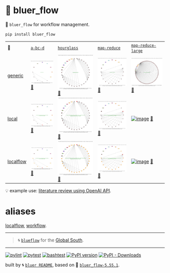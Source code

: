 # 📜 bluer_flow

📜 `bluer_flow` for workflow management.

```bash
pip install bluer_flow
```

|   |   |   |   |   |
| --- | --- | --- | --- | --- |
| 📜 | [`a-bc-d`](./patterns/a-bc-d.dot) | [`hourglass`](./patterns/hourglass.dot) | [`map-reduce`](./patterns/map-reduce.dot) | [`map-reduce-large`](./patterns/map-reduce-large.dot) |
| [generic](./bluer_flow/workflow/runners/generic.py) | [![image](https://github.com/kamangir/assets/blob/main/bluer_flow-generic-a-bc-d/workflow.gif?raw=true&random=cmx6t5jlrasoog4w)](https://github.com/kamangir/assets/blob/main/bluer_flow-generic-a-bc-d/workflow.gif?raw=true&random=cmx6t5jlrasoog4w) [🔗](https://github.com/kamangir/assets/blob/main/bluer_flow-generic-a-bc-d/workflow.gif?raw=true&random=cmx6t5jlrasoog4w) | [![image](https://github.com/kamangir/assets/blob/main/bluer_flow-generic-hourglass/workflow.gif?raw=true&random=ozvjbldd73ve3cb3)](https://github.com/kamangir/assets/blob/main/bluer_flow-generic-hourglass/workflow.gif?raw=true&random=ozvjbldd73ve3cb3) [🔗](https://github.com/kamangir/assets/blob/main/bluer_flow-generic-hourglass/workflow.gif?raw=true&random=ozvjbldd73ve3cb3) | [![image](https://github.com/kamangir/assets/blob/main/bluer_flow-generic-map-reduce/workflow.gif?raw=true&random=03xkx9t5srkgspci)](https://github.com/kamangir/assets/blob/main/bluer_flow-generic-map-reduce/workflow.gif?raw=true&random=03xkx9t5srkgspci) [🔗](https://github.com/kamangir/assets/blob/main/bluer_flow-generic-map-reduce/workflow.gif?raw=true&random=03xkx9t5srkgspci) | [![image](https://github.com/kamangir/assets/blob/main/bluer_flow-generic-map-reduce-large/workflow.gif?raw=true&random=kerzm5x240l6ynvi)](https://github.com/kamangir/assets/blob/main/bluer_flow-generic-map-reduce-large/workflow.gif?raw=true&random=kerzm5x240l6ynvi) [🔗](https://github.com/kamangir/assets/blob/main/bluer_flow-generic-map-reduce-large/workflow.gif?raw=true&random=kerzm5x240l6ynvi) |
| [local](./bluer_flow/workflow/runners/local.py) | [![image](https://github.com/kamangir/assets/blob/main/bluer_flow-local-a-bc-d/workflow.gif?raw=true&random=sfr0pbb6rm5xz0tu)](https://github.com/kamangir/assets/blob/main/bluer_flow-local-a-bc-d/workflow.gif?raw=true&random=sfr0pbb6rm5xz0tu) [🔗](https://github.com/kamangir/assets/blob/main/bluer_flow-local-a-bc-d/workflow.gif?raw=true&random=sfr0pbb6rm5xz0tu) | [![image](https://github.com/kamangir/assets/blob/main/bluer_flow-local-hourglass/workflow.gif?raw=true&random=7zi7y152bl4ivqzf)](https://github.com/kamangir/assets/blob/main/bluer_flow-local-hourglass/workflow.gif?raw=true&random=7zi7y152bl4ivqzf) [🔗](https://github.com/kamangir/assets/blob/main/bluer_flow-local-hourglass/workflow.gif?raw=true&random=7zi7y152bl4ivqzf) | [![image](https://github.com/kamangir/assets/blob/main/bluer_flow-local-map-reduce/workflow.gif?raw=true&random=rq0rd2ronk52l5rk)](https://github.com/kamangir/assets/blob/main/bluer_flow-local-map-reduce/workflow.gif?raw=true&random=rq0rd2ronk52l5rk) [🔗](https://github.com/kamangir/assets/blob/main/bluer_flow-local-map-reduce/workflow.gif?raw=true&random=rq0rd2ronk52l5rk) | [![image](https://github.com/kamangir/assets/blob/main/bluer_flow-local-map-reduce-large/workflow.gif?raw=true&random=90dt6j1pjxbmq789)](https://github.com/kamangir/assets/blob/main/bluer_flow-local-map-reduce-large/workflow.gif?raw=true&random=90dt6j1pjxbmq789) [🔗](https://github.com/kamangir/assets/blob/main/bluer_flow-local-map-reduce-large/workflow.gif?raw=true&random=90dt6j1pjxbmq789) |
| [localflow](./bluer_flow/workflow/runners/localflow/runner.py) | [![image](https://github.com/kamangir/assets/blob/main/bluer_flow-localflow-a-bc-d/workflow.gif?raw=true&random=2zl7wu5v1z61sruq)](https://github.com/kamangir/assets/blob/main/bluer_flow-localflow-a-bc-d/workflow.gif?raw=true&random=2zl7wu5v1z61sruq) [🔗](https://github.com/kamangir/assets/blob/main/bluer_flow-localflow-a-bc-d/workflow.gif?raw=true&random=2zl7wu5v1z61sruq) | [![image](https://github.com/kamangir/assets/blob/main/bluer_flow-localflow-hourglass/workflow.gif?raw=true&random=wa2v8aqcy5v3kodq)](https://github.com/kamangir/assets/blob/main/bluer_flow-localflow-hourglass/workflow.gif?raw=true&random=wa2v8aqcy5v3kodq) [🔗](https://github.com/kamangir/assets/blob/main/bluer_flow-localflow-hourglass/workflow.gif?raw=true&random=wa2v8aqcy5v3kodq) | [![image](https://github.com/kamangir/assets/blob/main/bluer_flow-localflow-map-reduce/workflow.gif?raw=true&random=incqietsj4wo9lrs)](https://github.com/kamangir/assets/blob/main/bluer_flow-localflow-map-reduce/workflow.gif?raw=true&random=incqietsj4wo9lrs) [🔗](https://github.com/kamangir/assets/blob/main/bluer_flow-localflow-map-reduce/workflow.gif?raw=true&random=incqietsj4wo9lrs) | [![image](https://github.com/kamangir/assets/blob/main/bluer_flow-localflow-map-reduce-large/workflow.gif?raw=true&random=0nqqr12x8ypmn70v)](https://github.com/kamangir/assets/blob/main/bluer_flow-localflow-map-reduce-large/workflow.gif?raw=true&random=0nqqr12x8ypmn70v) [🔗](https://github.com/kamangir/assets/blob/main/bluer_flow-localflow-map-reduce-large/workflow.gif?raw=true&random=0nqqr12x8ypmn70v) |

💡 example use: [literature review using OpenAI API](https://github.com/kamangir/openai-commands/tree/main/openai_commands/literature_review).

# aliases

[localflow](./bluer_flow/docs/aliases/localflow.md), 
[workflow](./bluer_flow/docs/aliases/workflow.md).


---

> 🌀 [`blueflow`](https://github.com/kamangir/notebooks-and-scripts) for the [Global South](https://github.com/kamangir/bluer-south).

---


[![pylint](https://github.com/kamangir/bluer-flow/actions/workflows/pylint.yml/badge.svg)](https://github.com/kamangir/bluer-flow/actions/workflows/pylint.yml) [![pytest](https://github.com/kamangir/bluer-flow/actions/workflows/pytest.yml/badge.svg)](https://github.com/kamangir/bluer-flow/actions/workflows/pytest.yml) [![bashtest](https://github.com/kamangir/bluer-flow/actions/workflows/bashtest.yml/badge.svg)](https://github.com/kamangir/bluer-flow/actions/workflows/bashtest.yml) [![PyPI version](https://img.shields.io/pypi/v/bluer-flow.svg)](https://pypi.org/project/bluer-flow/) [![PyPI - Downloads](https://img.shields.io/pypi/dd/bluer-flow)](https://pypistats.org/packages/bluer-flow)

built by 🌀 [`bluer README`](https://github.com/kamangir/bluer-objects/tree/main/bluer_objects/README), based on 📜 [`bluer_flow-5.55.1`](https://github.com/kamangir/bluer-flow).
